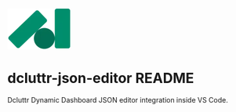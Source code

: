 ![Extension Logo](https://raw.githubusercontent.com/Dcluttr-HQ/dcluttr-json-editor/refs/heads/master/images/logo.png)

# dcluttr-json-editor README

Dcluttr Dynamic Dashboard JSON editor integration inside VS Code.

